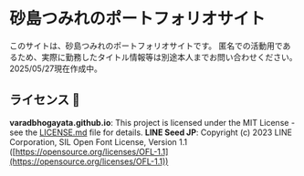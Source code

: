 # 砂島つみれのポートフォリオサイト
このサイトは、砂島つみれのポートフォリオサイトです。
匿名での活動用であるため、実際に勤務したタイトル情報等は別途本人までお問い合わせください。
2025/05/27現在作成中。

## ライセンス 📄
**varadbhogayata.github.io**: This project is licensed under the MIT License - see the [LICENSE.md](./LICENSE) file for details.
**LINE Seed JP**: Copyright (c) 2023 LINE Corporation, SIL Open Font License, Version 1.1 ([https://opensource.org/licenses/OFL-1.1](https://opensource.org/licenses/OFL-1.1))

